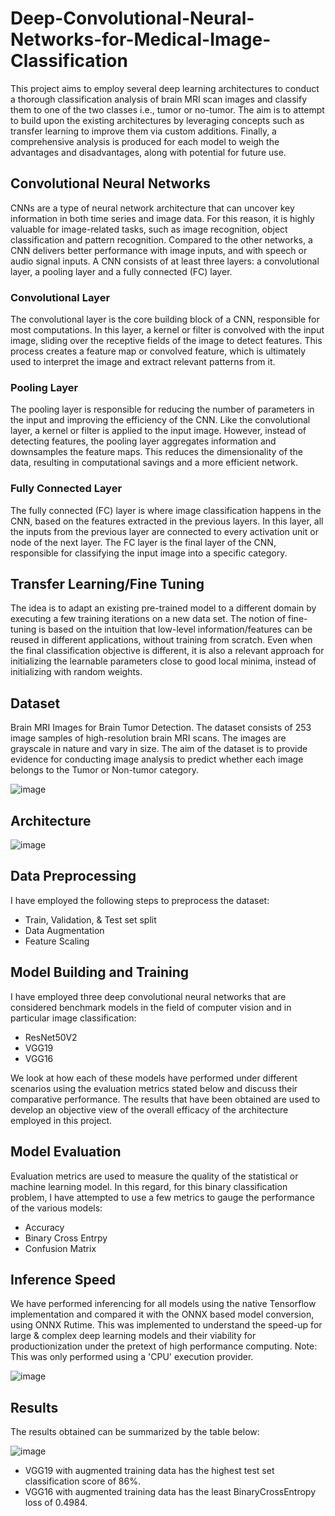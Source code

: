 # Deep-Convolutional-Neural-Networks-for-Medical-Image-Classification

This project aims to employ several deep learning architectures to conduct a thorough classification analysis of brain MRI scan images and classify them to one of the two classes i.e., tumor or no-tumor. The aim is to attempt to build upon the existing architectures by leveraging concepts such as transfer learning to improve them via custom additions. Finally, a comprehensive analysis is produced for each model to weigh the advantages and disadvantages, along with potential for future use.

## Convolutional Neural Networks
CNNs are a type of neural network architecture that can uncover key information in both time series and image data. For this reason, it is highly valuable for image-related tasks, such as image recognition, object classification and pattern recognition. Compared to the other networks, a CNN delivers better performance with image inputs, and with speech or audio signal inputs. A CNN consists of at least three layers: a convolutional layer, a pooling layer and a fully connected (FC) layer.

### Convolutional Layer

The convolutional layer is the core building block of a CNN, responsible for most computations. In this layer, a kernel or filter is convolved with the input image, sliding over the receptive fields of the image to detect features. This process creates a feature map or convolved feature, which is ultimately used to interpret the image and extract relevant patterns from it.

### Pooling Layer

The pooling layer is responsible for reducing the number of parameters in the input and improving the efficiency of the CNN. Like the convolutional layer, a kernel or filter is applied to the input image. However, instead of detecting features, the pooling layer aggregates information and downsamples the feature maps. This reduces the dimensionality of the data, resulting in computational savings and a more efficient network.

### Fully Connected Layer

The fully connected (FC) layer is where image classification happens in the CNN, based on the features extracted in the previous layers. In this layer, all the inputs from the previous layer are connected to every activation unit or node of the next layer. The FC layer is the final layer of the CNN, responsible for classifying the input image into a specific category.

## Transfer Learning/Fine Tuning

The idea is to adapt an existing pre-trained model to a different domain by executing a few training iterations on a new data set. The notion of fine-tuning is based on the intuition that low-level information/features can be reused in different applications, without training from scratch. Even when the final classification objective is different, it is also a relevant approach for initializing the learnable parameters close to good local minima, instead of initializing with random weights.

## Dataset

Brain MRI Images for Brain Tumor Detection. The dataset consists of 253 image samples of high-resolution brain MRI scans. The images are grayscale in nature and vary in size. The aim of the dataset is to provide evidence for conducting image analysis to predict whether each image belongs to the Tumor or Non-tumor category.

![image](https://github.com/HassanMahmoodKhan/Deep-Convolutional-Neural-Networks-for-Medical-Image-Classification/assets/97694796/9d18efa6-9c7e-4e80-87e4-e3eeb7d06508)

## Architecture

![image](https://github.com/HassanMahmoodKhan/Deep-Convolutional-Neural-Networks-for-Medical-Image-Classification/assets/97694796/214948ac-f73b-4a27-822b-aefd78f0fd6c)

## Data Preprocessing

I have employed the following steps to preprocess the dataset:
- Train, Validation, & Test set split
- Data Augmentation
- Feature Scaling

## Model Building and Training

I have employed three deep convolutional neural networks that are considered benchmark models in the field of computer vision and in particular image classification:
- ResNet50V2
- VGG19
- VGG16

We look at how each of these models have performed under different scenarios using the evaluation metrics stated below and discuss their comparative performance. The results that have been obtained are used to develop an objective view of the overall efficacy of the architecture employed in this project.

## Model Evaluation

Evaluation metrics are used to measure the quality of the statistical or machine learning model. In this regard, for this binary classification problem, I have attempted to use a few metrics to gauge the performance of the various models:
- Accuracy
- Binary Cross Entrpy
- Confusion Matrix

## Inference Speed

We have performed inferencing for all models using the native Tensorflow implementation and compared it with the ONNX based model conversion, using ONNX Rutime. This was implemented to understand the speed-up for large & complex deep learning models and their viability for productionization under the pretext of high performance computing. Note: This was only performed using a 'CPU' execution provider.

![image](https://github.com/HassanMahmoodKhan/Deep-Convolutional-Neural-Networks-for-Medical-Image-Classification/assets/97694796/71b49147-9692-4690-a0af-db5f62665f2f)

## Results

The results obtained can be summarized by the table below:

![image](https://github.com/HassanMahmoodKhan/Deep-Convolutional-Neural-Networks-for-Medical-Image-Classification/assets/97694796/4a70ee7c-90e6-4bc3-95f2-d9788256e7c2)

- VGG19 with augmented training data has the highest test set classification score of 86%.
- VGG16 with augmented training data has the least BinaryCrossEntropy loss of 0.4984.

